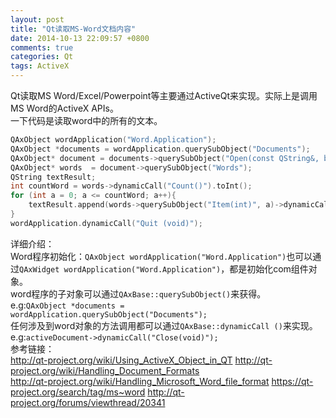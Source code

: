 ```yaml
---
layout: post
title: "Qt读取MS-Word文档内容"
date: 2014-10-13 22:09:57 +0800
comments: true
categories: Qt
tags: ActiveX
---
```

Qt读取MS Word/Excel/Powerpoint等主要通过ActiveQt来实现。实际上是调用MS Word的ActiveX APIs。  
一下代码是读取word中的所有的文本。
```c++
QAxObject wordApplication("Word.Application");
QAxObject *documents = wordApplication.querySubObject("Documents");
QAxObject* document = documents->querySubObject("Open(const QString&, bool)", m_strWordFilePath, true);
QAxObject* words  = document->querySubObject("Words");
QString textResult;
int countWord = words->dynamicCall("Count()").toInt();
for (int a = 0; a <= countWord; a++){
	textResult.append(words->querySubObject("Item(int)", a)->dynamicCall("Text()").toString());
}
wordApplication.dynamicCall("Quit (void)");
```
详细介绍：  
Word程序初始化：`QAxObject wordApplication("Word.Application")`也可以通过`QAxWidget wordApplication("Word.Application")`，都是初始化com组件对象。  
word程序的子对象可以通过`QAxBase::querySubObject()`来获得。  
e.g:`QAxObject *documents = wordApplication.querySubObject("Documents");`  
任何涉及到word对象的方法调用都可以通过`QAxBase::dynamicCall ()`来实现。  
e.g:`activeDocument->dynamicCall("Close(void)");`  
参考链接：  
<http://qt-project.org/wiki/Using_ActiveX_Object_in_QT>
<http://qt-project.org/wiki/Handling_Document_Formats>  
<http://qt-project.org/wiki/Handling_Microsoft_Word_file_format>
<https://qt-project.org/search/tag/ms~word>
<http://qt-project.org/forums/viewthread/20341>
